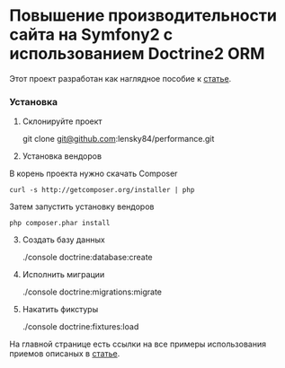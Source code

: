 Повышение производительности сайта на Symfony2 с использованием Doctrine2 ORM
========================

Этот проект разработан как наглядное пособие к [статье][1].

### Установка

1) Склонируйте проект

    git clone git@github.com:lensky84/performance.git

2) Установка вендоров

В корень проекта нужно скачать Composer

    curl -s http://getcomposer.org/installer | php

Затем запустить установку вендоров

    php composer.phar install

3) Создать базу данных

    ./console doctrine:database:create

4) Исполнить миграции

    ./console doctrine:migrations:migrate

5) Накатить фикстуры

    ./console doctrine:fixtures:load
    
На главной странице есть ссылки на все примеры использования приемов описаных в [статье][1].

[1]:http://stfalcon.com/blog/post/performance-symfony2-doctrine2-orm